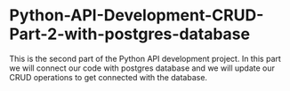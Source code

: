 # Python-API-Development-CRUD-Part-2-with-postgres-database
This is the second part of the Python API development project. In this part we will connect our code with postgres database and we will update our CRUD operations to get connected with the database.
